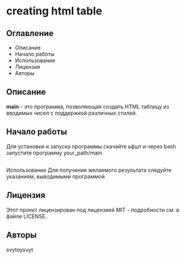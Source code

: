 
# creating html table
## Оглавление
- Описание
- Начало работы
- Использование
- Лицензия
- Авторы
## Описание
**main** - это программа, позволяющая создать HTML таблицу из вводимых чисел с поддержкой различных стилей.

## Начало работы
Для установки и запуска программы скачайте ьфшт и через bash запустите программу your_path/main
##
Использование
Для получения желаемого результата следуйте указаниям, выводимыми программой
## Лицензия
Этот проект лицензирован под лицензией MIT - подробности см. в файле LICENSE.
## Авторы
svytoysvyt
